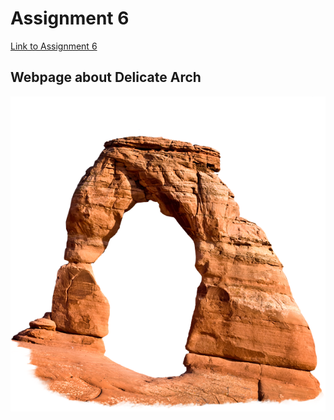 # Assignment 6
[Link to Assignment 6](https://bridgerfiore.github.io/MART341-WebDesign/Assignment_6/)
## Webpage about Delicate Arch
![Delicate Arch](./Images/The%20real%20Delicate%20Arch.png)